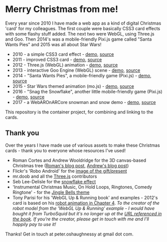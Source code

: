# Merry Christmas from me!

Every year since 2010 I have made a web app as a kind of digital Christmas 'card' for my colleagues.
The first couple were basically CSS3 card effects with some flashy stuff added. The next two were WebGL, using Three.js
and Goo. Then 2014's was a mobile-friendly Pixi.js game called "Santa Wants Pies" and 2015 was all about Star Wars!

* 2010 - a simple CSS3 card effect - [demo](https://peter.christmas/2010/), [source](https://github.com/poshaughnessy/christmascard2010)
* 2011 - improved CSS3 card - [demo](https://peter.christmas/2011/), [source](https://github.com/poshaughnessy/christmascard2011)
* 2012 - Three.js (WebGL) animation - [demo](https://peter.christmas/2012/), [source](https://github.com/poshaughnessy/christmascard2012)
* 2013 - interactive Goo Engine (WebGL) scene - [demo](https://peter.christmas/2012/), [source](https://github.com/poshaughnessy/christmascard2013)
* 2014 - "Santa Wants Pies", a mobile-friendly game (Pixi.js) - [demo](https://peter.christmas/2014/), [source](https://github.com/poshaughnessy/christmascard2014)
* 2015 - Star Wars themed animation (mo.js) - [demo](https://2015.peter.christmas/), [source](https://github.com/poshaughnessy/christmascard2015)
* 2016 - "Snag the Snowflake", another little mobile-friendly game (Pixi.js) - [demo](https://2016.peter.christmas/), [source](https://github.com/poshaughnessy/christmascard2016)
* 2017 - a WebAROnARCore snowman and snow demo - [demo](https://2017.peter.christmas/), [source](https://github.com/poshaughnessy/christmascard2017)

This repository is the container project, for combining and linking to the cards.

## Thank you

Over the years I have made use of various assets to make these Christmas cards - thank you to everyone whose resources I've used!

* Roman Cortes and Andrew Wooldridge for the 3D canvas-based Christmas tree ([Roman's blog post](http://www.romancortes.com/blog/how-i-did-the-1kb-christmas-tree/), [Andrew's blog post](http://andrewwooldridge.com/blog/2011/12/19/canvas-based-3d-christmas-tree/))
* Flickr's 'Robo Android' for the [image of the gift/present](http://www.flickr.com/photos/49140926@N07/)
* mr.doob and all the [Three.js](https://github.com/mrdoob/three.js/) contributors
* Seb Lee-Delisle for the [snowflake effect](http://sebleedelisle.com/2010/11/javascript-html5-canvas-snow-in-3d/)
* 'Instrumental Christmas Music, On Hold Loops, Ringtones, Comedy Ringtone' - for the [Jingle Bells theme](http://www.amazon.co.uk/gp/product/B004ATZEKS/)
* Tony Parisi for his 'WebGL Up & Running book' and examples - 2012's card is based on his [robot animation in Chapter 4](http://www.amazon.co.uk/WebGL-Up-Running-Tony-Parisi/dp/144932357X/). *To the creator of the robot model from the 'WebGL Up & Running' example - I would have bought it from TurboSquid but it's no longer up at the [URL referenced in the book](http://turbosquid.com/FullPreview/Index.cfm/ID/475463). If you're the creator, please get in touch with me and I'll happily pay to use it!*

Thanks! Get in touch at peter.oshaughnessy at gmail dot com.
